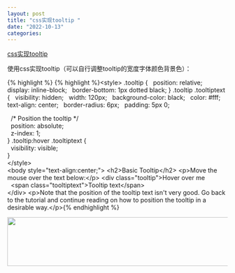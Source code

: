 ```yaml
---
layout: post
title: "css实现tooltip "
date: "2022-10-13"
categories: 
---
```

<p><a href="https://www.w3schools.com/css/tryit.asp?filename=trycss_tooltip">css实现tooltip</a></p>

<p>使用css实现tooltip（可以自行调整tooltip的宽度字体颜色背景色）：</p>

{% highlight %}
{% highlight %}&lt;style&gt;
.tooltip {
&nbsp; position: relative;
&nbsp; display: inline-block;
&nbsp; border-bottom: 1px dotted black;
}
.tooltip .tooltiptext {
&nbsp; visibility: hidden;
&nbsp; width: 120px;
&nbsp; background-color: black;
&nbsp; color: #fff;
&nbsp; text-align: center;
&nbsp; border-radius: 6px;
&nbsp; padding: 5px 0;

&nbsp; /* Position the tooltip */<br />
&nbsp; position: absolute;<br />
&nbsp; z-index: 1;<br />
} .tooltip:hover .tooltiptext {<br />
&nbsp; visibility: visible;<br />
}<br />
&lt;/style&gt;<br />
&lt;body style=&quot;text-align:center;&quot;&gt; &lt;h2&gt;Basic Tooltip&lt;/h2&gt; &lt;p&gt;Move the mouse over the text below:&lt;/p&gt; &lt;div class=&quot;tooltip&quot;&gt;Hover over me<br />
&nbsp; &lt;span class=&quot;tooltiptext&quot;&gt;Tooltip text&lt;/span&gt;<br />
&lt;/div&gt; &lt;p&gt;Note that the position of the tooltip text isn&#39;t very good. Go back to the tutorial and continue reading on how to position the tooltip in a desirable way.&lt;/p&gt;{% endhighlight %}

<p><img height="112" src="/uploads/ckeditor/pictures/584/image-20221013085956-1.png" width="527" /></p>

